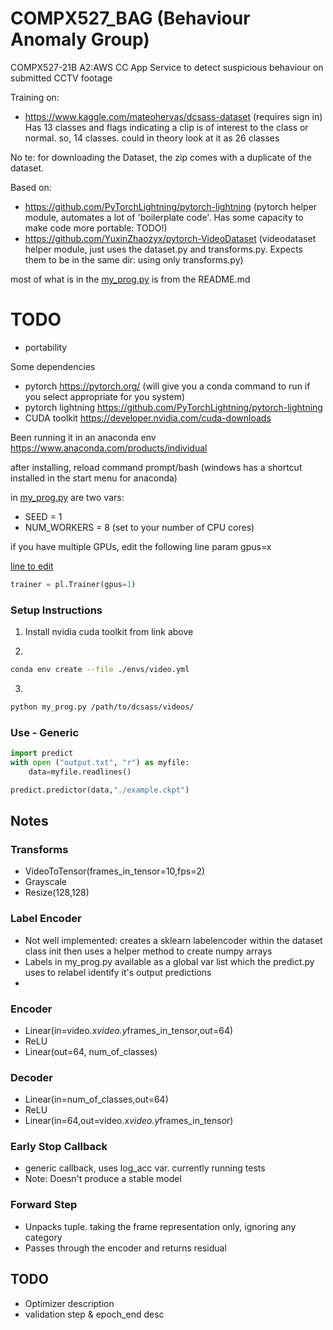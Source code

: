 # COMPX527_BAG (Behaviour Anomaly Group)
COMPX527-21B A2:AWS CC App Service to detect suspicious behaviour on submitted CCTV footage


Training on:
- https://www.kaggle.com/mateohervas/dcsass-dataset (requires sign in)
Has 13 classes and flags indicating a clip is of interest to the class or normal. so, 14 classes. could in theory look at it as 26 classes

No  te:
for downloading the Dataset, the zip comes with a duplicate of the dataset.


Based on:
- https://github.com/PyTorchLightning/pytorch-lightning
(pytorch helper module, automates a lot of 'boilerplate code'. Has some capacity to make code more portable: TODO!)
- https://github.com/YuxinZhaozyx/pytorch-VideoDataset 
(videodataset helper module, just uses the dataset.py and transforms.py. Expects them to be in the same dir: using only transforms.py)

most of what is in the [my_prog.py](my_prog.py) is from the README.md


# TODO
- portability



Some dependencies

- pytorch https://pytorch.org/ (will give you a conda command to run if you select appropriate for you system)
- pytorch lightning https://github.com/PyTorchLightning/pytorch-lightning
- CUDA toolkit https://developer.nvidia.com/cuda-downloads

Been running it in an anaconda env
https://www.anaconda.com/products/individual

after installing, reload command prompt/bash (windows has a shortcut installed in the start menu for anaconda)

in [my_prog.py](my_prog.py) are two vars:
- SEED = 1
- NUM_WORKERS = 8 (set to your number of CPU cores)

if you have multiple GPUs, edit the following line param gpus=x

[line to edit](my_prog.py#L120)
```python
trainer = pl.Trainer(gpus=1)
```


### Setup Instructions ###

1. Install nvidia cuda toolkit from link above
 
2. 
```sh
conda env create --file ./envs/video.yml
```
3. 
```sh
python my_prog.py /path/to/dcsass/videos/
```
### Use - Generic ###

```python
import predict
with open ("output.txt", "r") as myfile:
    data=myfile.readlines()

predict.predictor(data,"./example.ckpt")
```

## Notes ##

### Transforms ###
- VideoToTensor(frames_in_tensor=10,fps=2)
- Grayscale
- Resize(128,128)

### Label Encoder ###
- Not well implemented: creates a sklearn labelencoder within the dataset class init then uses a helper method to create numpy arrays
- Labels in my_prog.py available as a global var list which the predict.py uses to relabel identify it's output predictions
- 
### Encoder ###
- Linear(in=video.x*video.y*frames_in_tensor,out=64)
- ReLU
- Linear(out=64, num_of_classes)

### Decoder ###
- Linear(in=num_of_classes,out=64)
- ReLU
- Linear(in=64,out=video.x*video.y*frames_in_tensor)

### Early Stop Callback ###
- generic callback, uses log_acc var. currently running tests
- Note: Doesn't produce a stable model

### Forward Step ###
- Unpacks tuple. taking the frame representation only, ignoring any category
- Passes through the encoder and returns residual

## TODO ##
- Optimizer description
- validation step & epoch_end desc

